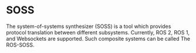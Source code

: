 # SOSS

The system-of-systems synthesizer (SOSS) is a tool which provides protocol
translation between different subsystems. Currently, ROS 2, ROS 1, and
Websockets are supported. Such composite systems can be called The ROS-SOSS.
